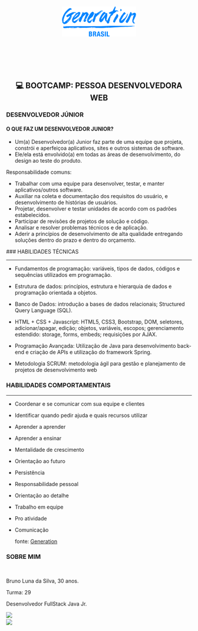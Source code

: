 <h1 align= "center">
<img src="https://github.com/Bruno-Luna/conteudo-generation/blob/master/img/generation.png" width="40%" />
</h1>
<br>

<h2 align= "center"> <br>

💻 BOOTCAMP: PESSOA DESENVOLVEDORA WEB 
</h2>

### DESENVOLVEDOR JÚNIOR
#### O QUE FAZ UM DESENVOLVEDOR JUNIOR?

- Um(a) Desenvolvedor(a) Junior faz parte de uma equipe que projeta, constrói e aperfeiçoa aplicativos, sites e outros sistemas de software. 
- Ele/ela está envolvido(a) em todas as áreas de desenvolvimento, do design ao teste do produto.

Responsabilidade comuns:

- Trabalhar com uma equipe para desenvolver, testar, e manter aplicativos/outros software.
- Auxiliar na coleta e documentação dos requisitos do usuário, e desenvolvimento de histórias de usuários.
- Projetar, desenvolver e testar unidades de acordo com os padrões estabelecidos.
- Participar de revisões de projetos de solução e código.
- Analisar e resolver problemas técnicos e de aplicação.
- Aderir a princípios de desenvolvimento de alta qualidade entregando soluções dentro do prazo e dentro do orçamento.

<div id='id-section1'/>
### HABILIDADES TÉCNICAS 

<hr>

- Fundamentos de programação: variáveis, tipos de dados, códigos e sequências utilizados em programação.

- Estrutura de dados: princípios, estrutura e hierarquia de dados e programação orientada a objetos.

- Banco de Dados: introdução a bases de dados relacionais; Structured Query Language (SQL).

- HTML + CSS + Javascript: HTML5, CSS3, Bootstrap, DOM, seletores, adicionar/apagar, edição; objetos, variáveis, escopos; gerenciamento estendido: storage, forms, embeds; requisições por AJAX.

- Programação Avançada: Utilização de Java para desenvolvimento back-end e criação de APIs e utilização do framework Spring.

- Metodologia SCRUM: metodologia ágil para gestão e planejamento de projetos de desenvolvimento web


### HABILIDADES COMPORTAMENTAIS

<hr>

- Coordenar e se comunicar com sua equipe e clientes

- Identificar quando pedir ajuda e quais recursos utilizar

- Aprender a aprender

- Aprender a ensinar

- Mentalidade de crescimento

- Orientação ao futuro

- Persistência

- Responsabilidade pessoal

- Orientação ao detalhe

- Trabalho em equipe

- Pro atividade

- Comunicação

  

  fonte: [Generation](https://brazil.generation.org/sao-paulo/pessoa-desenvolvedora-web/)


### SOBRE MIM
<br>

Bruno Luna da Silva, 30 anos.

Turma: 29

Desenvolvedor FullStack Java Jr.

<img src="https://avatars.githubusercontent.com/u/80595156?v=4" width="28%;"  />
 <a href="https://www.linkedin.com/in/lunabr/" alt="Linkedin">
<br>
<img src="https://img.shields.io/badge/-Linkedin-1C1C1C?style=for-the-badge&logo=Linkedin&logoColor=00FFFF&link=https://www.linkedin.com/in/bruno-luna-11590720a/"/>
  </a>



 